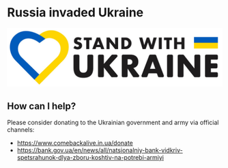 # Russia invaded Ukraine

![Ukraine](ukraine.jpeg)

## How can I help?

Please consider donating to the Ukrainian government and army via official channels:

- https://www.comebackalive.in.ua/donate
- https://bank.gov.ua/en/news/all/natsionalniy-bank-vidkriv-spetsrahunok-dlya-zboru-koshtiv-na-potrebi-armiyi
